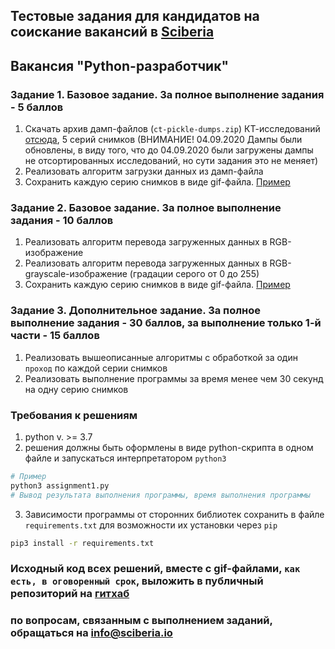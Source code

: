 ## Тестовые задания для кандидатов на соискание вакансий в [Sciberia](https://sciberia.io)

## Вакансия "Python-разработчик"

### **Задание 1.** Базовое задание. За полное выполнение задания - 5 баллов
1. Скачать архив дамп-файлов (`ct-pickle-dumps.zip`) КТ-исследований [отсюда](https://drive.google.com/file/d/1WKfozA2bSnfBKZwrMyiNW6Oy1F1cVG6z/view?usp=sharing), 5 серий снимков (ВНИМАНИЕ! 04.09.2020 Дампы были обновлены, в виду того, что до 04.09.2020 были загружены дампы не отсортированных исследований, но сути задания это не меняет)
2. Реализовать алгоритм загрузки данных из дамп-файла
3. Сохранить каждую серию снимков в виде gif-файла. [Пример](https://drive.google.com/file/d/1bmBeg2m5IxBRVcNUj43PgI0rWLl1cgjo/view?usp=sharing)

### **Задание 2.** Базовое задание. За полное выполнение задания - 10 баллов
1. Реализовать алгоритм перевода загруженных данных в RGB-изображение
2. Реализовать алгоритм перевода загруженных данных в RGB-grayscale-изображение (градации серого от 0 до 255)
3. Сохранить каждую серию снимков в виде gif-файла. [Пример](https://drive.google.com/file/d/1bmBeg2m5IxBRVcNUj43PgI0rWLl1cgjo/view?usp=sharing)

### **Задание 3.** Дополнительное задание. За полное выполнение задания - 30 баллов, за выполнение только 1-й части - 15 баллов
1. Реализовать вышеописанные алгоритмы с обработкой за один `проход` по каждой серии снимков
2. Реализовать выполнение программы за время менее чем 30 секунд на одну серию снимков

### Требования к решениям
1. python v. >= 3.7
2. решения должны быть оформлены в виде python-скрипта в одном файле и запускаться интерпретатором `python3` 
```bash
# Пример
python3 assignment1.py
# Вывод результата выполнения программы, время выполнения программы
```
3. Зависимости программы от сторонних библиотек сохранить в файле `requirements.txt` для возможности их установки через `pip`
```bash
pip3 install -r requirements.txt
```

### **Исходный код всех решений, вместе с gif-файлами, `как есть, в оговоренный срок`, выложить в публичный репозиторий на [гитхаб](https://github.com)**

### по вопросам, связанным с выполнением заданий, обращаться на [info@sciberia.io](mailto:info@sciberia.io)
